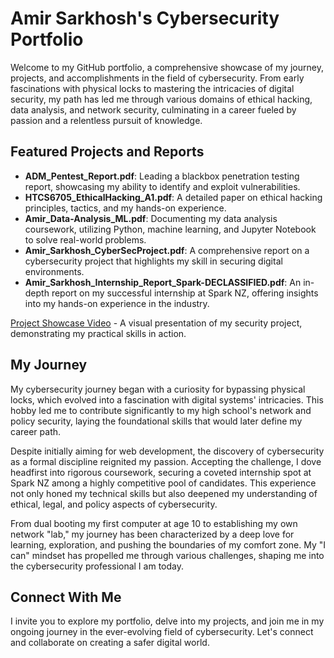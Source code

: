 # Amir Sarkhosh's Cybersecurity Portfolio

Welcome to my GitHub portfolio, a comprehensive showcase of my journey, projects, and accomplishments in the field of cybersecurity. From early fascinations with physical locks to mastering the intricacies of digital security, my path has led me through various domains of ethical hacking, data analysis, and network security, culminating in a career fueled by passion and a relentless pursuit of knowledge.

## Featured Projects and Reports

- **ADM_Pentest_Report.pdf**: Leading a blackbox penetration testing report, showcasing my ability to identify and exploit vulnerabilities.
- **HTCS6705_EthicalHacking_A1.pdf**: A detailed paper on ethical hacking principles, tactics, and my hands-on experience.
- **Amir_Data-Analysis_ML.pdf**: Documenting my data analysis coursework, utilizing Python, machine learning, and Jupyter Notebook to solve real-world problems.
- **Amir_Sarkhosh_CyberSecProject.pdf**: A comprehensive report on a cybersecurity project that highlights my skill in securing digital environments.
- **Amir_Sarkhosh_Internship_Report_Spark-DECLASSIFIED.pdf**: An in-depth report on my successful internship at Spark NZ, offering insights into my hands-on experience in the industry.

[Project Showcase Video](https://youtu.be/tHMTwIGGiOE) - A visual presentation of my security project, demonstrating my practical skills in action.

## My Journey

My cybersecurity journey began with a curiosity for bypassing physical locks, which evolved into a fascination with digital systems' intricacies. This hobby led me to contribute significantly to my high school's network and policy security, laying the foundational skills that would later define my career path.

Despite initially aiming for web development, the discovery of cybersecurity as a formal discipline reignited my passion. Accepting the challenge, I dove headfirst into rigorous coursework, securing a coveted internship spot at Spark NZ among a highly competitive pool of candidates. This experience not only honed my technical skills but also deepened my understanding of ethical, legal, and policy aspects of cybersecurity.

From dual booting my first computer at age 10 to establishing my own network "lab," my journey has been characterized by a deep love for learning, exploration, and pushing the boundaries of my comfort zone. My "I can" mindset has propelled me through various challenges, shaping me into the cybersecurity professional I am today.

## Connect With Me

I invite you to explore my portfolio, delve into my projects, and join me in my ongoing journey in the ever-evolving field of cybersecurity. Let's connect and collaborate on creating a safer digital world.
